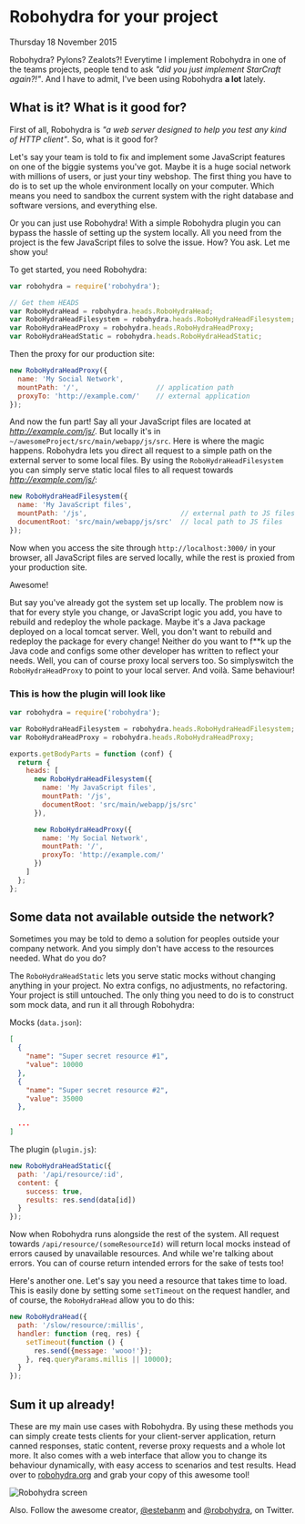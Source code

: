 # Robohydra for your project
Thursday 18 November 2015

Robohydra? Pylons? Zealots?! Everytime I implement Robohydra in one of the teams projects, people tend to ask _"did you just implement StarCraft again?!"_. And I have to admit, I've been using Robohydra **a lot** lately.


## What is it? What is it good for?

First of all, Robohydra is _"a web server designed to help you test any kind of HTTP client"_. So, what is it good for?

Let's say your team is told to fix and implement some JavaScript features on one of the biggie systems you've got. Maybe it is a huge social network with millions of users, or just your tiny webshop. The first thing you have to do is to set up the whole environment locally on your computer. Which means you need to sandbox the current system with the right database and software versions, and everything else.

Or you can just use Robohydra! With a simple Robohydra plugin you can bypass the hassle of setting up the system locally. All you need from the project is the few JavaScript files to solve the issue. How? You ask. Let me show you!

To get started, you need Robohydra:

```javascript
var robohydra = require('robohydra');

// Get them HEADS
var RoboHydraHead = robohydra.heads.RoboHydraHead;
var RoboHydraHeadFilesystem = robohydra.heads.RoboHydraHeadFilesystem;
var RoboHydraHeadProxy = robohydra.heads.RoboHydraHeadProxy;
var RoboHydraHeadStatic = robohydra.heads.RoboHydraHeadStatic;
```

Then the proxy for our production site:

```javascript
new RoboHydraHeadProxy({
  name: 'My Social Network',
  mountPath: '/',                   // application path
  proxyTo: 'http://example.com/'    // external application
});
```

And now the fun part! Say all your JavaScript files are located at _http://example.com/js/_. But locally it's in `~/awesomeProject/src/main/webapp/js/src`. Here is where the magic happens. Robohydra lets you direct all request to a simple path on the external server to some local files. By using the `RoboHydraHeadFilesystem` you can simply serve static local files to all request towards _http://example.com/js/_:


```javascript
new RoboHydraHeadFilesystem({
  name: 'My JavaScript files',
  mountPath: '/js',                       // external path to JS files
  documentRoot: 'src/main/webapp/js/src'  // local path to JS files
});
```

Now when you access the site through `http://localhost:3000/` in your browser, all JavaScript files are served locally, while the rest is proxied from your production site.

Awesome!

But say you've already got the system set up locally. The problem now is that for every style you change, or JavaScript logic you add, you have to rebuild and redeploy the whole package. Maybe it's a Java package deployed on a local tomcat server. Well, you don't want to rebuild and redeploy the package for every change! Neither do you want to f**k up the Java code and configs some other developer has written to reflect your needs. Well, you can of course proxy local servers too. So simplyswitch the `RoboHydraHeadProxy` to point to your local server. And voilà. Same behaviour!

### This is how the plugin will look like

```javascript
var robohydra = require('robohydra');

var RoboHydraHeadFilesystem = robohydra.heads.RoboHydraHeadFilesystem;
var RoboHydraHeadProxy = robohydra.heads.RoboHydraHeadProxy;

exports.getBodyParts = function (conf) {
  return {
    heads: [
      new RoboHydraHeadFilesystem({
        name: 'My JavaScript files',
        mountPath: '/js',
        documentRoot: 'src/main/webapp/js/src'
      }),

      new RoboHydraHeadProxy({
        name: 'My Social Network',
        mountPath: '/',
        proxyTo: 'http://example.com/'
      })
    ]
  };
};
```

## Some data not available outside the network?

Sometimes you may be told to demo a solution for peoples outside your company network. And you simply don't have access to the resources needed. What do you do?

The `RoboHydraHeadStatic` lets you serve static mocks without changing anything in your project. No extra configs, no adjustments, no refactoring. Your project is still untouched. The only thing you need to do is to construct som mock data, and run it all through Robohydra: 

Mocks (`data.json`):
```json
[
  {
    "name": "Super secret resource #1",
    "value": 10000
  },
  {
    "name": "Super secret resource #2",
    "value": 35000
  },

  ...
]
```

The plugin (`plugin.js`):

```javascript
new RoboHydraHeadStatic({
  path: '/api/resource/:id',
  content: {
    success: true,
    results: res.send(data[id])
  }
});
```

Now when Robohydra runs alongside the rest of the system. All request towards `/api/resource/(someResourceId)` will return local mocks instead of errors caused by unavailable resources. And while we're talking about errors. You can of course return intended errors for the sake of tests too!

Here's another one. Let's say you need a resource that takes time to load. This is easily done by setting some `setTimeout` on the request handler, and of course, the `RoboHydraHead` allow you to do this:

```javascript
new RoboHydraHead({
  path: '/slow/resource/:millis',
  handler: function (req, res) {
    setTimeout(function () {
      res.send({message: 'wooo!'});
    }, req.queryParams.millis || 10000);
  }
});
```


## Sum it up already!
These are my main use cases with Robohydra. By using these methods you can simply create tests clients for your client-server application, return canned responses, static content, reverse proxy requests and a whole lot more. It also comes with a web interface that allow you to change its behaviour dynamically, with easy access to scenarios and test results. Head over to [robohydra.org](http://robohydra.org/) and grab your copy of this awesome tool!

![Robohydra screen](https://tmn.io/img/robohydra_screen.png)

Also. Follow the awesome creator, [@estebanm](https://twitter.com/estebanm) and [@robohydra](https://twitter.com/robohydra), on Twitter.
